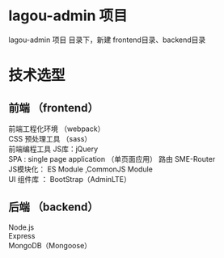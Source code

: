 # lagou-admin 项目   
  lagou-admin 项目 目录下，新建 frontend目录、backend目录  

# 技术选型
## 前端 （frontend）  
前端工程化环境 （webpack）  
CSS 预处理工具 （sass）  
前端编程工具 JS库：jQuery  
SPA : single page application （单页面应用） 路由 SME-Router  
JS模块化： ES Module ,CommonJS Module  
UI 组件库 ： BootStrap（AdminLTE）  


## 后端 （backend）
Node.js  
Express  
MongoDB（Mongoose）  
